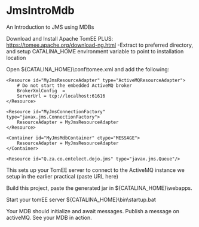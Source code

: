# JmsIntroMdb
An Introduction to JMS using MDBs

Download and Install Apache TomEE PLUS: https://tomee.apache.org/download-ng.html
  -Extract to preferred directory, and setup CATALINA_HOME environment variable to point to installation location
  
Open ${CATALINA_HOME}\conf\tomee.xml and add the following:

    <Resource id="MyJmsResourceAdapter" type="ActiveMQResourceAdapter">
        # Do not start the embedded ActiveMQ broker
        BrokerXmlConfig  =
        ServerUrl = tcp://localhost:61616
    </Resource>

    <Resource id="MyJmsConnectionFactory" type="javax.jms.ConnectionFactory">
        ResourceAdapter = MyJmsResourceAdapter
    </Resource>

    <Container id="MyJmsMdbContainer" ctype="MESSAGE">
        ResourceAdapter = MyJmsResourceAdapter
    </Container>

    <Resource id="Q.za.co.entelect.dojo.jms" type="javax.jms.Queue"/>
    
 This sets up your TomEE server to connect to the ActiveMQ instance we setup in the earlier practical (paste URL here)
 
 Build this project, paste the generated jar in ${CATALINA_HOME}\webapps.
 
 Start your tomEE server ${CATALINA_HOME}\bin\startup.bat
 
 Your MDB should initialize and await messages. Publish a message on activeMQ. See your MDB in action.
